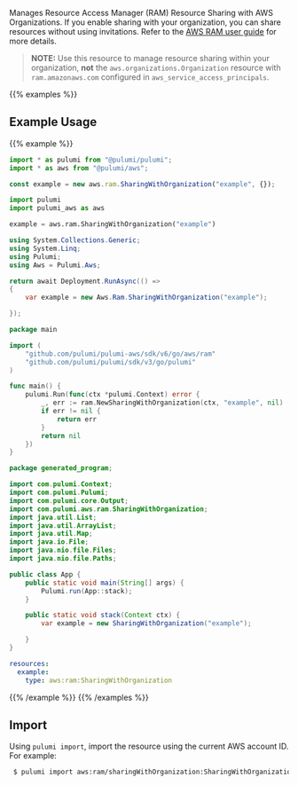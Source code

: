 Manages Resource Access Manager (RAM) Resource Sharing with AWS Organizations. If you enable sharing with your organization, you can share resources without using invitations. Refer to the [AWS RAM user guide](https://docs.aws.amazon.com/ram/latest/userguide/getting-started-sharing.html#getting-started-sharing-orgs) for more details.

> **NOTE:** Use this resource to manage resource sharing within your organization, **not** the `aws.organizations.Organization` resource with `ram.amazonaws.com` configured in `aws_service_access_principals`.

{{% examples %}}
## Example Usage
{{% example %}}

```typescript
import * as pulumi from "@pulumi/pulumi";
import * as aws from "@pulumi/aws";

const example = new aws.ram.SharingWithOrganization("example", {});
```
```python
import pulumi
import pulumi_aws as aws

example = aws.ram.SharingWithOrganization("example")
```
```csharp
using System.Collections.Generic;
using System.Linq;
using Pulumi;
using Aws = Pulumi.Aws;

return await Deployment.RunAsync(() => 
{
    var example = new Aws.Ram.SharingWithOrganization("example");

});
```
```go
package main

import (
	"github.com/pulumi/pulumi-aws/sdk/v6/go/aws/ram"
	"github.com/pulumi/pulumi/sdk/v3/go/pulumi"
)

func main() {
	pulumi.Run(func(ctx *pulumi.Context) error {
		_, err := ram.NewSharingWithOrganization(ctx, "example", nil)
		if err != nil {
			return err
		}
		return nil
	})
}
```
```java
package generated_program;

import com.pulumi.Context;
import com.pulumi.Pulumi;
import com.pulumi.core.Output;
import com.pulumi.aws.ram.SharingWithOrganization;
import java.util.List;
import java.util.ArrayList;
import java.util.Map;
import java.io.File;
import java.nio.file.Files;
import java.nio.file.Paths;

public class App {
    public static void main(String[] args) {
        Pulumi.run(App::stack);
    }

    public static void stack(Context ctx) {
        var example = new SharingWithOrganization("example");

    }
}
```
```yaml
resources:
  example:
    type: aws:ram:SharingWithOrganization
```
{{% /example %}}
{{% /examples %}}

## Import

Using `pulumi import`, import the resource using the current AWS account ID. For example:

```sh
 $ pulumi import aws:ram/sharingWithOrganization:SharingWithOrganization example 123456789012
```
 